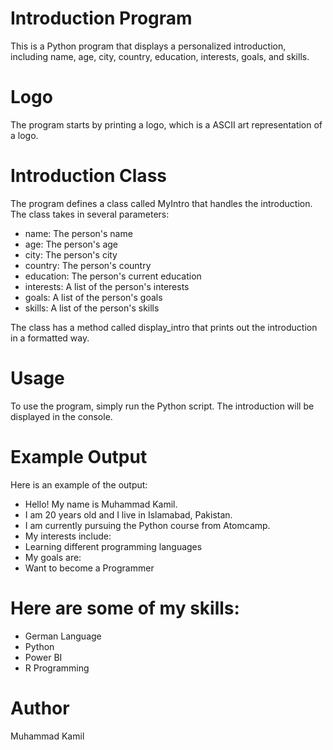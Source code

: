 # Introduction Program
This is a Python program that displays a personalized introduction, including name, age, city, country, education, interests, goals, and skills.

# Logo
The program starts by printing a logo, which is a ASCII art representation of a logo.

# Introduction Class
The program defines a class called MyIntro that handles the introduction. The class takes in several parameters:

- name: The person's name
- age: The person's age
- city: The person's city
- country: The person's country
- education: The person's current education
- interests: A list of the person's interests
- goals: A list of the person's goals
- skills: A list of the person's skills

The class has a method called display_intro that prints out the introduction in a formatted way.

# Usage
To use the program, simply run the Python script. The introduction will be displayed in the console.

# Example Output
Here is an example of the output:
- Hello! My name is Muhammad Kamil.
- I am 20 years old and I live in Islamabad, Pakistan.
- I am currently pursuing the Python course from Atomcamp.
- My interests include:
- Learning different programming languages
- My goals are:
- Want to become a Programmer
# Here are some of my skills:
- German Language
- Python
- Power BI
- R Programming
# Author
Muhammad Kamil

